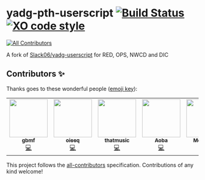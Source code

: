 # yadg-pth-userscript [![Build Status](https://img.shields.io/github/workflow/status/SavageCore/yadg-pth-userscript/test)](https://github.com/SavageCore/yadg-pth-userscript/actions/workflows/npm-test.yml) [![XO code style](https://img.shields.io/badge/code_style-XO-5ed9c7.svg)](https://github.com/sindresorhus/xo)
<!-- ALL-CONTRIBUTORS-BADGE:START - Do not remove or modify this section -->
[![All Contributors](https://img.shields.io/badge/all_contributors-5-orange.svg?style=flat-square)](#contributors-)
<!-- ALL-CONTRIBUTORS-BADGE:END -->

A fork of [Slack06/yadg-userscript](https://gitlab.com/Slack06/yadg-userscript) for RED, OPS, NWCD and DIC

## Contributors ✨

Thanks goes to these wonderful people ([emoji key](https://allcontributors.org/docs/en/emoji-key)):

<!-- ALL-CONTRIBUTORS-LIST:START - Do not remove or modify this section -->
<!-- prettier-ignore-start -->
<!-- markdownlint-disable -->
<table>
  <tr>
    <td align="center"><a href="https://github.com/gbmf"><img src="https://avatars3.githubusercontent.com/u/5228520?v=4?s=100" width="100px;" alt=""/><br /><sub><b>gbmf</b></sub></a><br /><a href="https://github.com/SavageCore/yadg-pth-userscript/commits?author=gbmf" title="Code">💻</a></td>
    <td align="center"><a href="https://github.com/oieeq"><img src="https://avatars1.githubusercontent.com/u/43918231?v=4?s=100" width="100px;" alt=""/><br /><sub><b>oieeq</b></sub></a><br /><a href="https://github.com/SavageCore/yadg-pth-userscript/commits?author=oieeq" title="Code">💻</a></td>
    <td align="center"><a href="https://github.com/thatmusic"><img src="https://avatars2.githubusercontent.com/u/66216071?v=4?s=100" width="100px;" alt=""/><br /><sub><b>thatmusic</b></sub></a><br /><a href="https://github.com/SavageCore/yadg-pth-userscript/commits?author=thatmusic" title="Code">💻</a></td>
    <td align="center"><a href="https://github.com/SofiaXu"><img src="https://avatars3.githubusercontent.com/u/24327409?v=4?s=100" width="100px;" alt=""/><br /><sub><b>Aoba</b></sub></a><br /><a href="https://github.com/SavageCore/yadg-pth-userscript/commits?author=SofiaXu" title="Code">💻</a></td>
    <td align="center"><a href="https://github.com/Mehavoid"><img src="https://avatars.githubusercontent.com/u/63477090?v=4?s=100" width="100px;" alt=""/><br /><sub><b>Mehavoid</b></sub></a><br /><a href="https://github.com/SavageCore/yadg-pth-userscript/commits?author=Mehavoid" title="Code">💻</a></td>
  </tr>
</table>

<!-- markdownlint-restore -->
<!-- prettier-ignore-end -->

<!-- ALL-CONTRIBUTORS-LIST:END -->

This project follows the [all-contributors](https://github.com/all-contributors/all-contributors) specification. Contributions of any kind welcome!
